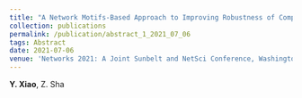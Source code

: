 ```yaml
---
title: "A Network Motifs-Based Approach to Improving Robustness of Complex Socio-Technical Systems Against Seasonal Effects [[Paper]](/files/abstract1.pdf)"
collection: publications
permalink: /publication/abstract_1_2021_07_06
tags: Abstract
date: 2021-07-06
venue: 'Networks 2021: A Joint Sunbelt and NetSci Conference, Washington D.C., July 6-11, 2021.'
---
```

**Y. Xiao**, Z. Sha
